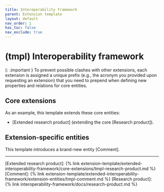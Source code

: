 ```yaml
---
title: Interoperability framework
parent: Extension template
layout: default
nav_order: 1
has_toc: false
nav_exclude: true
---
```

# (tmpl) Interoperability framework

{: .important }
To prevent possible clashes with other extensions, each extension is assigned a unique prefix (e.g., the acronym you provided upon requesting an extension) that you need to prepend when defining new properties and relations for core entities.

## Core extensions
As an example, this template extends these core entities:
- [Extended research product] (extending the core [Research product]).


## Extension-specific entities
This template introduces a brand-new entity [Comment].


----
[Extended research product]: {% link extension-template/extended-interoperability-framework/core-extensions/tmpl-research-product.md %}
[Comment]: {% link extension-template/extended-interoperability-framework/extension-entities/tmpl-comment.md %}
[Research product]: {% link interoperability-framework/docs/research-product.md %}
